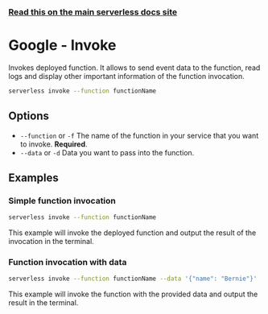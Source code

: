 <!--
title: Google Cloud Functions Serverless invoke command
menuText: invoke
menuOrder: 6
description: Invoke an Google Cloud Functions Function using the Serverless Framework
layout: Doc
-->

<!-- DOCS-SITE-LINK:START automatically generated  -->

### [Read this on the main serverless docs site](https://www.serverless.com/framework/docs/providers/google/cli-reference/invoke)

<!-- DOCS-SITE-LINK:END -->

# Google - Invoke

Invokes deployed function. It allows to send event data to the function, read logs and display other important information of the function invocation.

```bash
serverless invoke --function functionName
```

## Options

- `--function` or `-f` The name of the function in your service that you want to invoke. **Required**.
- `--data` or `-d` Data you want to pass into the function.

## Examples

### Simple function invocation

```bash
serverless invoke --function functionName
```

This example will invoke the deployed function and output the result of the invocation in the terminal.

### Function invocation with data

```bash
serverless invoke --function functionName --data '{"name": "Bernie"}'
```

This example will invoke the function with the provided data and output the result in the terminal.
